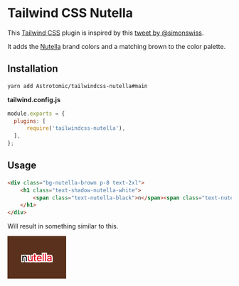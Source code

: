 # Tailwind CSS Nutella

This [Tailwind CSS](https://tailwindcss.com/) plugin is inspired by this [tweet by @simonswiss](https://twitter.com/simonswiss/status/1351726958208450560).

It adds the [Nutella]() brand colors and a matching brown to the color palette.

## Installation

```bash
yarn add Astrotomic/tailwindcss-nutella#main
```

**tailwind.config.js**
```javascript
module.exports = {
  plugins: [
      require('tailwindcss-nutella'),
  ],
};
```

## Usage

```html
<div class="bg-nutella-brown p-8 text-2xl">
    <h1 class="text-shadow-nutella-white">
        <span class="text-nutella-black">n</span><span class="text-nutella-red">utella</span>
    </h1>
</div>
```

Will result in something similar to this.

![Nutella](nutella.png)
